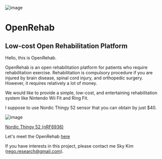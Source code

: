 ![image](https://user-images.githubusercontent.com/56623134/69489648-d0ed2900-0ebe-11ea-8c6a-5a1114358bed.png)

# OpenRehab #
## Low-cost Open Rehabilitation Platform ##

Hello, this is OpenRehab.

OpenRehab is an open rehabilitation platform for patients who require rehabilitation exercise.
Rehabilitation is compulsory procedure if you are injured by brain disease, spinal cord injury, and orthopedic surgery.
However, it requires relatively a lot of money.

We would like to provide a simple, low-cost, and entertaining rehabilitation system like Nintendo Wii Fit and Ring Fit.

I suppose to use Nordic Thingy 52 sensor that you can obtain by just $40.

![image](https://user-images.githubusercontent.com/56623134/69489521-9d110400-0ebc-11ea-985a-2e66da137383.png)

[Nordic Thingy 52 (nRF6936)](https://www.mouser.com/ProductDetail/Nordic-Semiconductor/nRF6936?qs=5aG0NVq1C4wGdQJYSOVFOA==)

Let's meet the OpenRehab [here](https://regoresearch.github.io/openrehab.html)


If you have interests in this project, please contact me Sky Kim (rego.research@gmail.com).
